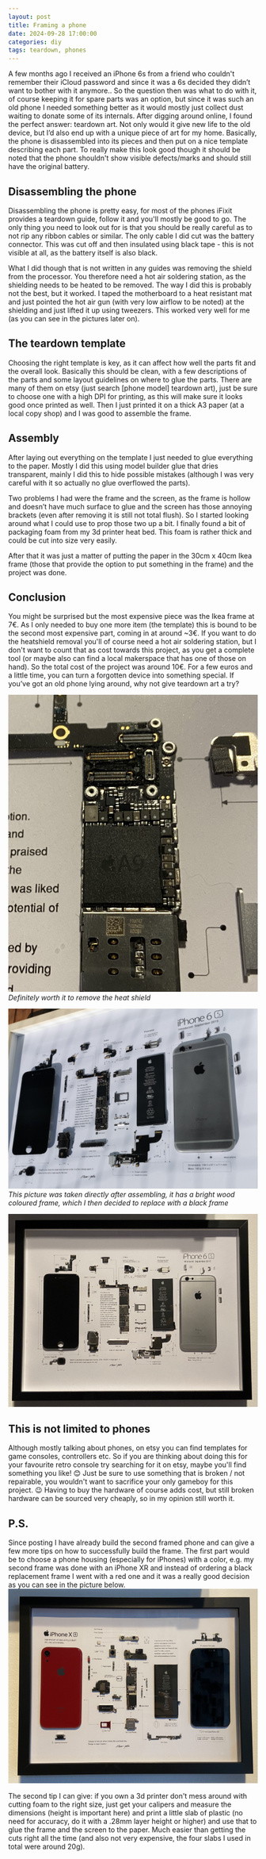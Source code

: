 ```yaml
---
layout: post
title: Framing a phone
date: 2024-09-28 17:00:00
categories: diy
tags: teardown, phones 
---
```

A few months ago I received an iPhone 6s from a friend who couldn't remember their iCloud password and since it was a 6s decided they didn’t want to bother with it anymore.. So the question then was what to do with it, of course keeping it for spare parts was an option, but since it was such an old phone I needed something better as it would mostly just collect dust waiting to donate some of its internals. After digging around online, I found the perfect answer: teardown art. Not only would it give new life to the old device, but I’d also end up with a unique piece of art for my home. Basically, the phone is disassembled into its pieces and then put on a nice template describing each part.  To really make this look good though it should be noted that the phone shouldn't show visible defects/marks and should still have the original battery.

## Disassembling the phone
Disassembling the phone is pretty easy, for most of the phones iFixit provides a teardown guide, follow it and you'll mostly be good to go. The only thing you need to look out for is that you should be really careful as to not rip any ribbon cables or similar. The only cable I did cut was the battery connector. This was cut off and then insulated using black tape - this is not visible at all, as the battery itself is also black.

What I did though that is not written in any guides was removing the shield from the processor. You therefore need a hot air soldering station, as the shielding needs to be heated to be removed. The way I did this is probably not the best, but it worked. I taped the motherboard to a heat resistant mat and just pointed the hot air gun (with very low airflow to be noted) at the shielding and just lifted it up using tweezers. This worked very well for me (as you can see in the pictures later on).

## The teardown template
Choosing the right template is key, as it can affect how well the parts fit and the overall look. Basically this should be clean, with a few descriptions of the parts and some layout guidelines on where to glue the parts. There are many of them on etsy (just search [phone model] teardown art), just be sure to choose one with a high DPI for printing, as this will make sure it looks good once printed as well. Then I just printed it on a thick A3 paper (at a local copy shop) and I was good to assemble the frame.

## Assembly
After laying out everything on the template I just needed to glue everything to the paper. Mostly I did this using model builder glue that dries transparent, mainly I did this to hide possible mistakes (although I was very careful with it so actually no glue overflowed the parts). 

Two problems I had were the frame and the screen, as the frame is hollow and doesn’t have much surface to glue and the screen has those annoying brackets (even after removing it is still not total flush). So I started looking around what I could use to prop those two up a bit. I finally found a bit of packaging foam from my 3d printer heat bed. This foam is rather thick and could be cut into size very easily. 

After that it was just a matter of putting the paper in the 30cm x 40cm Ikea frame (those that provide the option to put something in the frame) and the project was done.

## Conclusion
You might be surprised but the most expensive piece was the Ikea frame at 7€. As I only needed to buy one more item (the template) this is bound to be the second most expensive part, coming in at around ~3€. If you want to do the heatshield removal you'll of course need a hot air soldering station, but I don't want to count that as cost towards this project, as you get a complete tool (or maybe also can find a local makerspace that has one of those on hand). So the total cost of the project was around 10€. For a few euros and a little time, you can turn a forgotten device into something special. If you’ve got an old phone lying around, why not give teardown art a try?

![processor](../assets/img/posts/teardown-art/processor.jpg)
*Definitely worth it to remove the heat shield*

![final_frame_wood](../assets/img/posts/teardown-art/final_different_frame.jpg)
*This picture was taken directly after assembling, it has a bright wood coloured frame, which I then decided to replace with a black frame*

![final](../assets/img/posts/teardown-art/final.jpg)


## This is not limited to phones

Although mostly talking about phones, on etsy you can find templates for game consoles, controllers etc. So if you are thinking about doing this for your favourite retro console try searching for it on etsy, maybe you'll find something you like! 😊 Just be sure to use something that is broken / not repairable, you wouldn't want to sacrifice your only gameboy for this project. 😉 Having to buy the hardware of course adds cost, but still broken hardware can be sourced very cheaply, so in my opinion still worth it.

## P.S.
Since posting I have already build the second framed phone and can give a few more tips on how to successfully build the frame. The first part would be to choose a phone housing (especially for iPhones) with a color, e.g. my second frame was done with an iPhone XR and instead of ordering a black replacement frame I went with a red one and it was a really good decision as you can see in the picture below. 
![iPhone XR with red frame](../assets/img/posts/teardown-art/iphone_xr.jpg)

The second tip I can give: if you own a 3d printer don't mess around with cutting foam to the right size, just get your calipers and measure the dimensions (height is important here) and print a little slab of plastic (no need for accuracy, do it with a .28mm layer height or higher) and use that to glue the frame and the screen to the paper. Much easier than getting the cuts right all the time (and also not very expensive, the four slabs I used in total were around 20g). 


